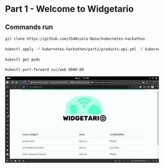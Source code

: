 # Part 1 - Welcome to Widgetario

## Commands run
```bash
git clone https://github.com/254Nicole-Nase/kubernetes-hackathon

kubectl apply -f kubernetes-hackathon/part1/products-api.yml -f kubernetes-hackathon/part1/products-db.yml -f kubernetes-hackathon/part1/stock-api.yml -f kubernetes-hackathon/part1/web.yml

kubectl get pods 

kubectl port-forward svc/web 8080:80
```

![Image](image.png)